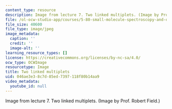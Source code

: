 ```yaml
---
content_type: resource
description: Image from lecture 7. Two linked multiplets. (Image by Prof. Robert Field.)
file: /ol-ocw-studio-app/courses/5-80-small-molecule-spectroscopy-and-dynamics-fall-2008/046ae3e38c7d85ed7397118f80b14aa9_chp_2_link_multi.jpg
file_size: 40600
file_type: image/jpeg
image_metadata:
  caption: ''
  credit: ''
  image-alt: ''
learning_resource_types: []
license: https://creativecommons.org/licenses/by-nc-sa/4.0/
ocw_type: OCWImage
resourcetype: Image
title: Two linked multiplets
uid: 046ae3e3-8c7d-85ed-7397-118f80b14aa9
video_metadata:
  youtube_id: null
---
```

Image from lecture 7. Two linked multiplets. (Image by Prof. Robert Field.)